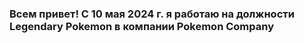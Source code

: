 ### Всем привет! С 10 мая 2024 г. я работаю на должности Legendary Pokemon в компании Pokemon Company
